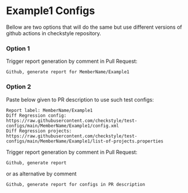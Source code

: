 # Example1 Configs

Bellow are two options that will do the same but use different versions
of github actions in checkstyle repository.


### Option 1
Trigger report generation by comment in Pull Request:
```
Github, generate report for MemberName/Example1
```

### Option 2

Paste below given to PR description to use such test configs:
```
Report label: MemberName/Example1
Diff Regression config: https://raw.githubusercontent.com/checkstyle/test-configs/main/MemberName/Example1/config.xml
Diff Regression projects: https://raw.githubusercontent.com/checkstyle/test-configs/main/MemberName/Example1/list-of-projects.properties
```

Trigger report generation by comment in Pull Request:
```
Github, generate report
```
or as alternative by comment
```
Github, generate report for configs in PR description
```

